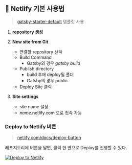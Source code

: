 ## 🚀 Netlify 기본 사용법
> [gatsby-starter-default](https://github.com/gatsbyjs/gatsby-starter-default) 템플릿 사용

1. **repository 생성**

2. **New site from Git**
    - 연결할 repository 선택
    - Build Command
        - Gatsby의 경우 *gatsby build*
    - Publish directory
        - build 후에 deploy될 폴더
        - Gatsby의 경우 public
    - Deploy Site 클릭    

3. **Site settings**
    - site name 설정
    - *name*.netlify.com 으로 접속 가능


### **Deploy to Netlify 버튼**
> [netlify.com/docs/deploy-button](https://www.netlify.com/docs/deploy-button/)

레포지토리에 버튼을 달면, 클릭 한 번으로 Deploy를 진행할 수 있다.

[![Deploy to Netlify](https://www.netlify.com/img/deploy/button.svg)](https://app.netlify.com/start/deploy?repository=https://github.com/MiryangJung/netlify-tutorial)
